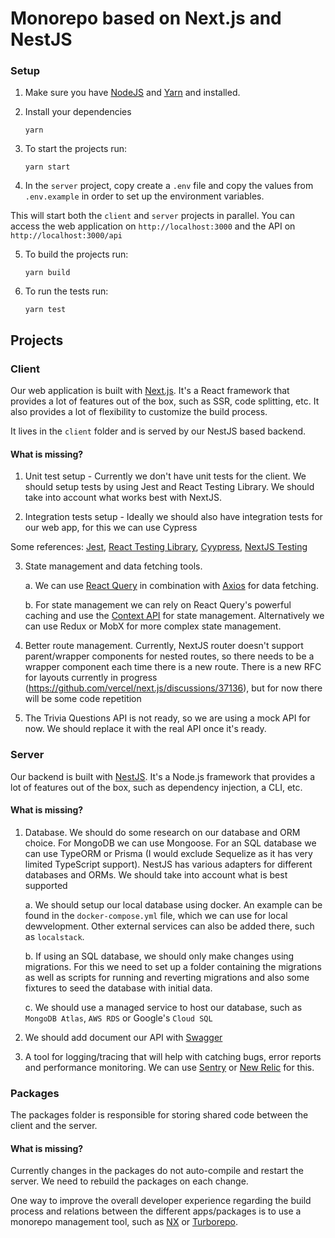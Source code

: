 # Monorepo based on Next.js and NestJS

### Setup

1. Make sure you have [NodeJS](https://nodejs.org/)  and [Yarn](https://yarnpkg.com/getting-started/install)  and installed.
2. Install your dependencies

    ```
    yarn
    ```

3. To start the projects run:

    ```
    yarn start
    ```
4. In the `server` project, copy create a `.env` file and copy the values from `.env.example` in order to set up the environment variables.

This will start both the `client` and `server` projects in parallel.
You can access the web application on `http://localhost:3000` and the API on `http://localhost:3000/api`

5. To build the projects run:
    ```
    yarn build
    ```

6. To run the tests run:
    ```
    yarn test
    ```

## Projects

### Client
Our web application is built with [Next.js](https://nextjs.org/). It's a React framework that provides a lot of features out of the box, such as SSR, code splitting, etc.
It also provides a lot of flexibility to customize the build process.

It lives in the `client` folder and is served by our NestJS based backend.

#### What is missing?
1. Unit test setup - Currently we don't have unit tests for the client. We should setup tests by using Jest and React Testing Library. We should
take into account what works best with NextJS.

2. Integration tests setup - Ideally we should also have integration tests for our web app, for this we can use Cypress

Some references:
[Jest](https://jestjs.io/docs/tutorial-react),
[React Testing Library](https://testing-library.com/docs/react-testing-library/intro),
[Cyypress](https://www.cypress.io/),
[NextJS Testing](https://nextjs.org/docs/testing)

3. State management and data fetching tools.
   
   a. We can use [React Query](https://react-query-v3.tanstack.com/) in combination with [Axios](https://github.com/axios/axios) for data fetching.
   
   b. For state management we can rely on React Query's powerful caching and use the [Context API](https://reactjs.org/docs/context.html) for state management.
   Alternatively we can use Redux or MobX for more complex state management.

4. Better route management. Currently, NextJS router doesn't support parent/wrapper components for nested routes, so there needs to be a wrapper component each time there is a new route.
There is a new RFC for layouts currently in progress (https://github.com/vercel/next.js/discussions/37136), but for now there will be some code repetition

5. The Trivia Questions API is not ready, so we are using a mock API for now. We should replace it with the real API once it's ready.

### Server
Our backend is built with [NestJS](https://nestjs.com/). It's a Node.js framework that provides a lot of features out of the box, such as dependency injection, a CLI, etc.

#### What is missing?
1. Database. We should do some research on our database and ORM choice. For MongoDB we can use Mongoose.
For an SQL database we can use TypeORM or Prisma (I would exclude Sequelize as it has very limited TypeScript support).
NestJS has various adapters for different databases and ORMs. We should take into account what is best supported
   
   a. We should setup our local database using docker. An example can be found in the `docker-compose.yml` file, which we can use for local dewvelopment.
Other external services can also be added there, such as `localstack`.
   
   b. If using an SQL database, we should only make changes using migrations. For this we need to set up a folder containing the migrations as well as scripts for
running and reverting migrations and also some fixtures to seed the database with initial data.
   
   c. We should use a managed service to host our database, such as `MongoDB Atlas`, `AWS RDS` or Google's `Cloud SQL`


2. We should add document our API with [Swagger](https://docs.nestjs.com)

3. A tool for logging/tracing that will help with catching bugs, error reports and performance monitoring. We can use [Sentry](https://sentry.io/welcome/) or [New Relic](https://newrelic.com/)  for this.

### Packages
The packages folder is responsible for storing shared code between the client and the server. 


#### What is missing?
Currently changes in the packages do not auto-compile and restart the server. 
We need to rebuild the packages on each change.

One way to improve the overall developer experience regarding
the build process and relations between the different apps/packages is to use a monorepo management tool, such as  [NX](https://nx.dev/) or [Turborepo](https://turborepo.org/).
